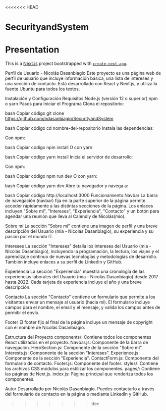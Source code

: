 <<<<<<< HEAD
# SecurityandSystem
Presentation
=======
This is a [Next.js](https://nextjs.org/) project bootstrapped with [`create-next-app`](https://github.com/vercel/next.js/tree/canary/packages/create-next-app).

Perfil de Usuario - Nicolás Dasanbiagio
Este proyecto es una página web de perfil de usuario que incluye información básica, una lista de intereses y una sección de contacto. Está desarrollado con React y Next.js, y utiliza la fuente Ubuntu para todos los textos.

Instalación y Configuración
Requisitos
Node.js (versión 12 o superior)
npm o yarn
Pasos para Iniciar el Programa
Clona el repositorio:

bash
Copiar código
git clone https://github.com/ndasanbiagio/SecurityandSystem

bash
Copiar código
cd nombre-del-repositorio
Instala las dependencias:

Con npm:

bash
Copiar código
npm install
O con yarn:

bash
Copiar código
yarn install
Inicia el servidor de desarrollo:

Con npm:

bash
Copiar código
npm run dev
O con yarn:

bash
Copiar código
yarn dev
Abre tu navegador y navega a:

bash
Copiar código
http://localhost:3000
Funcionamiento
Navbar
La barra de navegación (navbar) fija en la parte superior de la página permite acceder rápidamente a las distintas secciones de la página. Los enlaces incluyen "Sobre mí", "Intereses", "Experiencia", "Contacto" y un botón para agendar una reunión que lleva al Calendly de Nicolás(mio).

Sobre mí
La sección "Sobre mí" contiene una imagen de perfil y una breve descripción del Usuario (mia - Nicolás Dasanbiagio), su experiencia y su pasión por el mundo IT.

Intereses
La sección "Intereses" detalla los intereses del Usuario (mia - Nicolás Dasanbiagio), incluyendo la programación, la lectura, los viajes y el aprendizaje continuo de nuevas tecnologías y metodologías de desarrollo. También incluye enlaces a su perfil de LinkedIn y GitHub.

Experiencia
La sección "Experiencia" muestra una cronología de las experiencias laborales del Usuario (mia - Nicolás Dasanbiagio) desde 2017 hasta 2022. Cada tarjeta de experiencia incluye el año y una breve descripción.

Contacto
La sección "Contacto" contiene un formulario que permite a los visitantes enviar un mensaje al usuario (hacia mi). El formulario incluye campos para el nombre, el email y el mensaje, y valida los campos antes de permitir el envío.

Footer
El footer fijo al final de la página incluye un mensaje de copyright con el nombre de Nicolás Dasanbiagio.

Estructura del Proyecto
components/: Contiene todos los componentes React utilizados en el proyecto.
Navbar.js: Componente de la barra de navegación.
HeroSection.js: Componente de la sección "Sobre mí".
Interests.js: Componente de la sección "Intereses".
Experience.js: Componente de la sección "Experiencia".
ContactForm.js: Componente del formulario de contacto.
Footer.js: Componente del footer.
styles/: Contiene los archivos CSS módulos para estilizar los componentes.
pages/: Contiene las páginas de Next.js.
index.js: Página principal que renderiza todos los componentes.

Autor
Desarrollado por Nicolás Dasanbiagio. Puedes contactarlo a través del formulario de contacto en la página o mediante LinkedIn y GitHub.
>>>>>>> dev
